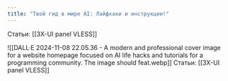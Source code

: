 ```yaml
---
title: "Твой гид в мире AI: Лайфхаки и инструкции!"
---
```

Статьи: [[3X-UI panel VLESS]]

![[DALL·E 2024-11-08 22.05.36 - A modern and professional cover image for a website homepage focused on AI life hacks and tutorials for a programming community. The image should feat.webp]]
Статьи: [[3X-UI panel VLESS]]